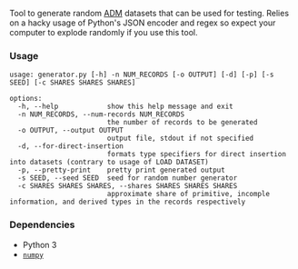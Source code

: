 Tool to generate random [ADM](https://asterixdb.apache.org/docs/0.9.8/datamodel.html) datasets that can be used for testing.
Relies on a hacky usage of Python's JSON encoder and regex so expect your computer to explode randomly if you use this tool.

### Usage
```
usage: generator.py [-h] -n NUM_RECORDS [-o OUTPUT] [-d] [-p] [-s SEED] [-c SHARES SHARES SHARES]

options:
  -h, --help            show this help message and exit
  -n NUM_RECORDS, --num-records NUM_RECORDS
                        the number of records to be generated
  -o OUTPUT, --output OUTPUT
                        output file, stdout if not specified
  -d, --for-direct-insertion
                        formats type specifiers for direct insertion into datasets (contrary to usage of LOAD DATASET)
  -p, --pretty-print    pretty print generated output
  -s SEED, --seed SEED  seed for random number generator
  -c SHARES SHARES SHARES, --shares SHARES SHARES SHARES
                        approximate share of primitive, incomple information, and derived types in the records respectively
```

### Dependencies
* Python 3
* [`numpy`](https://pypi.org/project/numpy/)
